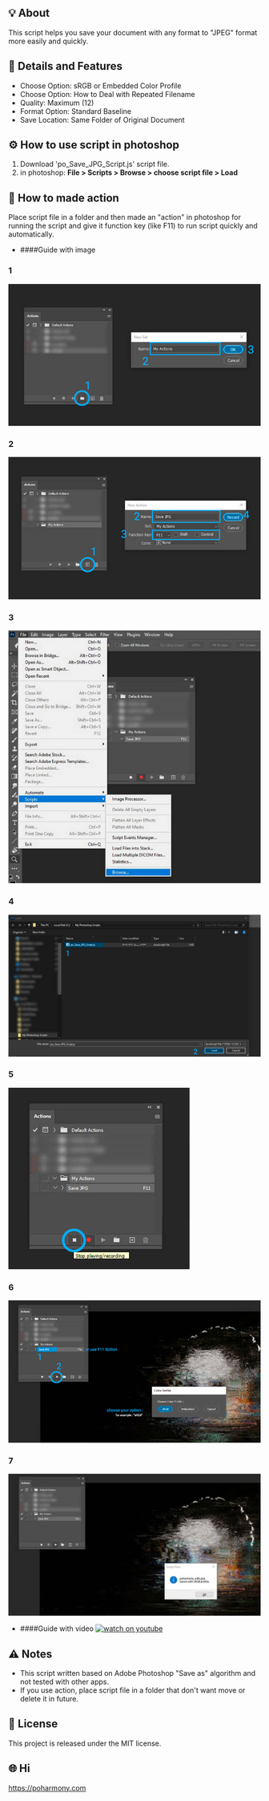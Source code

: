 ## 💡 About
This script helps you save your document with any format to "JPEG" format more easily and quickly.


## 🔩 Details and Features
* Choose Option: sRGB or Embedded Color Profile
* Choose Option: How to Deal with Repeated Filename
* Quality: Maximum (12)
* Format Option: Standard Baseline
* Save Location: Same Folder of Original Document


## ⚙️ How to use script in photoshop
1. Download 'po_Save_JPG_Script.js' script file.
2. in photoshop: **File > Scripts > Browse > choose script file > Load**


## 📌 How to made action
Place script file in a folder and then made an "action" in photoshop for running the script and give it function key (like F11) to run script quickly and automatically.

* ####Guide with image
### 1
![step1](./images/1_R.jpg)
### 2
![step2](./images/2_R.jpg)
### 3
![step3](./images/3_R.jpg)
### 4
![step4](./images/4_R.jpg)
### 5
![step5](./images/5_R.jpg)
### 6
![step6](./images/6%20R.jpg)
### 7
![step7](./images/7%20R.jpg)

* ####Guide with video
[![watch on youtube](https://img.youtube.com/vi/hr1IclAEiFI/0.jpg)](https://www.youtube.com/watch?v=hr1IclAEiFI)


## ⚠️ Notes
* This script written based on Adobe Photoshop "Save as" algorithm and not tested with other apps.
* If you use action, place script file in a folder that don't want move or delete it in future.

## 📜 License
This project is released under the MIT license.


## 🌐 Hi
https://poharmony.com
